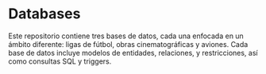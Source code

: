 # Databases
Este repositorio contiene tres bases de datos, cada una enfocada en un ámbito diferente: ligas de fútbol, obras cinematográficas y aviones. Cada base de datos incluye modelos de entidades, relaciones, y restricciones, así como consultas SQL y triggers.

